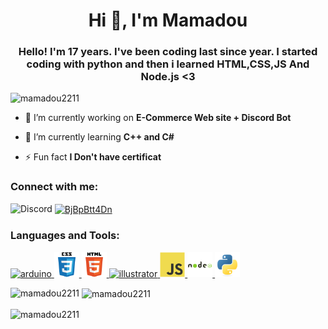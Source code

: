 <h1 align="center">Hi 👋, I'm Mamadou</h1>
<h3 align="center">Hello! I'm 17 years. I've been coding last since year. I started coding with python and then i learned HTML,CSS,JS And Node.js <3</h3>

<p align="left"> <img src="https://komarev.com/ghpvc/?username=mamadou2211&label=Profile%20views&color=0e75b6&style=flat" alt="mamadou2211" /> </p>

- 🔭 I’m currently working on **E-Commerce Web site + Discord Bot**

- 🌱 I’m currently learning **C++ and C#**

- ⚡ Fun fact **I Don't have certificat**

<h3 align="left">Connect with me:</h3>
<p align="left">
<img src="https://cdn.discordapp.com/attachments/967712010051649567/973855114366443551/profile.png" alt="Discord"/>
<a href="https://discord.gg/BjBpBtt4Dn" target="blank"><img align="center" src="https://raw.githubusercontent.com/rahuldkjain/github-profile-readme-generator/master/src/images/icons/Social/discord.svg" alt="BjBpBtt4Dn" height="30" width="40" /></a>
</p>

<h3 align="left">Languages and Tools:</h3>
<p align="left"> <a href="https://www.arduino.cc/" target="_blank" rel="noreferrer"> <img src="https://cdn.worldvectorlogo.com/logos/arduino-1.svg" alt="arduino" width="40" height="40"/> </a> <a href="https://www.w3schools.com/css/" target="_blank" rel="noreferrer"> <img src="https://raw.githubusercontent.com/devicons/devicon/master/icons/css3/css3-original-wordmark.svg" alt="css3" width="40" height="40"/> </a> <a href="https://www.w3.org/html/" target="_blank" rel="noreferrer"> <img src="https://raw.githubusercontent.com/devicons/devicon/master/icons/html5/html5-original-wordmark.svg" alt="html5" width="40" height="40"/> </a> <a href="https://www.adobe.com/in/products/illustrator.html" target="_blank" rel="noreferrer"> <img src="https://www.vectorlogo.zone/logos/adobe_illustrator/adobe_illustrator-icon.svg" alt="illustrator" width="40" height="40"/> </a> <a href="https://developer.mozilla.org/en-US/docs/Web/JavaScript" target="_blank" rel="noreferrer"> <img src="https://raw.githubusercontent.com/devicons/devicon/master/icons/javascript/javascript-original.svg" alt="javascript" width="40" height="40"/> </a> <a href="https://nodejs.org" target="_blank" rel="noreferrer"> <img src="https://raw.githubusercontent.com/devicons/devicon/master/icons/nodejs/nodejs-original-wordmark.svg" alt="nodejs" width="40" height="40"/> </a> <a href="https://www.python.org" target="_blank" rel="noreferrer"> <img src="https://raw.githubusercontent.com/devicons/devicon/master/icons/python/python-original.svg" alt="python" width="40" height="40"/> </a> </p>

<p><img align="left" src="https://github-readme-stats.vercel.app/api/top-langs?username=mamadou2211&show_icons=true&locale=en&layout=compact" alt="mamadou2211" /></p>

<p>&nbsp;<img align="center" src="https://github-readme-stats.vercel.app/api?username=mamadou2211&show_icons=true&locale=en" alt="mamadou2211" /></p>

<p><img align="center" src="https://github-readme-streak-stats.herokuapp.com/?user=mamadou2211&" alt="mamadou2211" /></p>

